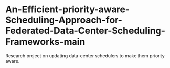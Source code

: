 # An-Efficient-priority-aware-Scheduling-Approach-for-Federated-Data-Center-Scheduling-Frameworks-main
Research project on updating data-center schedulers to make them priority aware.
